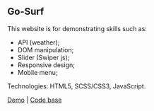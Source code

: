 ## Go-Surf

This website is for demonstrating skills such as:

- API (weather);
- DOM manipulation;
- Slider (Swiper js);
- Responsive design;
- Mobile menu;

Technologies: HTML5, SCSS/CSS3, JavaScript.

[Demo](https://vl-shevchenko.github.io/gosurf/) |
[Code base](https://github.com/vl-shevchenko/go-surf)
